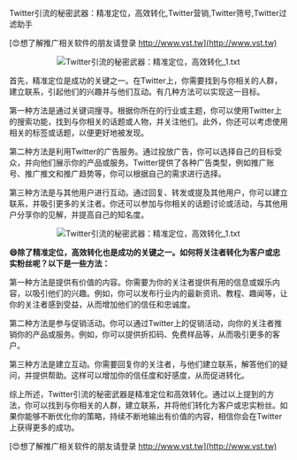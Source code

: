 Twitter引流的秘密武器：精准定位，高效转化,Twitter营销,Twitter筛号,Twitter过滤助手

[😍想了解推广相关软件的朋友请登录 http://www.vst.tw](http://www.vst.tw)

 <center><img src="https://vst.tw/MP4/tuiguang/png/0.png" alt="Twitter引流的秘密武器：精准定位，高效转化_1.txt"></center>

首先，精准定位是成功的关键之一。在Twitter上，你需要找到与你相关的人群，建立联系，引起他们的兴趣并与他们互动。有几种方法可以实现这一目标。

第一种方法是通过关键词搜寻。根据你所在的行业或主题，你可以使用Twitter上的搜索功能，找到与你相关的话题或人物，并关注他们。此外，你还可以考虑使用相关的标签或话题，以便更好地被发现。

第二种方法是利用Twitter的广告服务。通过投放广告，你可以选择自己的目标受众，并向他们展示你的产品或服务。Twitter提供了各种广告类型，例如推广账号、推广推文和推广趋势等，你可以根据自己的需求进行选择。

第三种方法是与其他用户进行互动。通过回复、转发或提及其他用户，你可以建立联系，并吸引更多的关注者。你还可以参加与你相关的话题讨论或活动，与其他用户分享你的见解，并提高自己的知名度。

 <center><img src="https://vst.tw/MP4/tuiguang/png/2.png" alt="Twitter引流的秘密武器：精准定位，高效转化_1.txt"></center>

**😄除了精准定位，高效转化也是成功的关键之一。如何将关注者转化为客户或忠实粉丝呢？以下是一些方法：**

第一种方法是提供有价值的内容。你需要为你的关注者提供有用的信息或娱乐内容，以吸引他们的兴趣。例如，你可以发布行业内的最新资讯、教程、趣闻等，让你的关注者感到受益，从而增加他们的信任和忠诚度。

第二种方法是参与促销活动。你可以通过Twitter上的促销活动，向你的关注者推销你的产品或服务。例如，你可以提供折扣码、免费样品等，从而吸引更多的客户。

第三种方法是建立互动。你需要回复你的关注者，与他们建立联系，解答他们的疑问，并提供帮助。这样可以增加你的信任度和好感度，从而促进转化。

综上所述，Twitter引流的秘密武器是精准定位和高效转化。通过以上提到的方法，你可以找到与你相关的人群，建立联系，并将他们转化为客户或忠实粉丝。如果你能够不断优化你的策略，持续不断地输出有价值的内容，相信你会在Twitter上获得更多的成功。

[😍想了解推广相关软件的朋友请登录 http://www.vst.tw](http://www.vst.tw)



